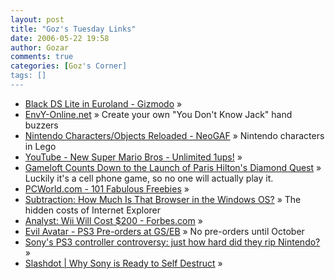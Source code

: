 ```yaml
---
layout: post
title: "Goz's Tuesday Links"
date: 2006-05-22 19:58
author: Gozar
comments: true
categories: [Goz's Corner]
tags: []
---
```

<ul>
<li><a href="http://gizmodo.com/gadgets/home-entertainment/black-ds-lite-in-euroland-175458.php" title="Black DS Lite in Euroland - Gizmodo">Black DS Lite in Euroland - Gizmodo</a> &raquo; </li>
<li><a href="http://www.envy-online.net/arcades/articles/ydkj1.html" title="EnvY-Online.net">EnvY-Online.net</a> &raquo; Create your own &quot;You Don't Know Jack&quot; hand buzzers</li>
<li><a href="http://www.neogaf.com/forum/showthread.php?t=101776" title="Nintendo Characters/Objects Reloaded - NeoGAF">Nintendo Characters/Objects Reloaded - NeoGAF</a> &raquo; Nintendo characters in Lego</li>
<li><a href="http://www.youtube.com/watch?v=dZNxs-NATU0" title="YouTube - New Super Mario Bros - Unlimited 1ups!">YouTube - New Super Mario Bros - Unlimited 1ups!</a> &raquo; </li>
<li><a href="http://home.businesswire.com/portal/site/google/index.jsp?ndmViewId=news_view&amp;newsId=20060515006352&amp;newsLang=en" title="Gameloft Counts Down to the Launch of Paris Hilton's Diamond Quest">Gameloft Counts Down to the Launch of Paris Hilton's Diamond Quest</a> &raquo; Luckily it's a cell phone game, so no one will actually play it.</li>
<li><a href="http://www.pcworld.com/reviews/article/0,aid,124883,00.asp" title="PCWorld.com - 101 Fabulous Freebies">PCWorld.com - 101 Fabulous Freebies</a> &raquo; </li>
<li><a href="http://www.subtraction.com/archives/2006/0511_how_much_is_.php" title="Subtraction: How Much Is That Browser in the Windows OS?">Subtraction: How Much Is That Browser in the Windows OS?</a> &raquo; The hidden costs of Internet Explorer</li>
<li><a href="http://www.forbes.com/digitalentertainment/2006/05/11/nintendo-microsoft-sony_cx_kt_0511wii.html" title="Analyst: Wii Will Cost $200 - Forbes.com">Analyst: Wii Will Cost $200 - Forbes.com</a> &raquo; </li>
<li><a href="http://www.evilavatar.com/forums/showthread.php?t=12807&amp;" title="Evil Avatar - PS3 Pre-orders at GS/EB">Evil Avatar - PS3 Pre-orders at GS/EB</a> &raquo; No pre-orders until October</li>
<li><a href="http://arstechnica.com/news.ars/post/20060515-6834.html" title="Sony's PS3 controller controversy: just how hard did they rip Nintendo?">Sony's PS3 controller controversy: just how hard did they rip Nintendo?</a> &raquo; </li>
<li><a href="http://games.slashdot.org/article.pl?sid=06/05/15/1745252&amp;from=rss" title="Slashdot | Why Sony is Ready to Self Destruct">Slashdot | Why Sony is Ready to Self Destruct</a> &raquo; </li>
</ul>

